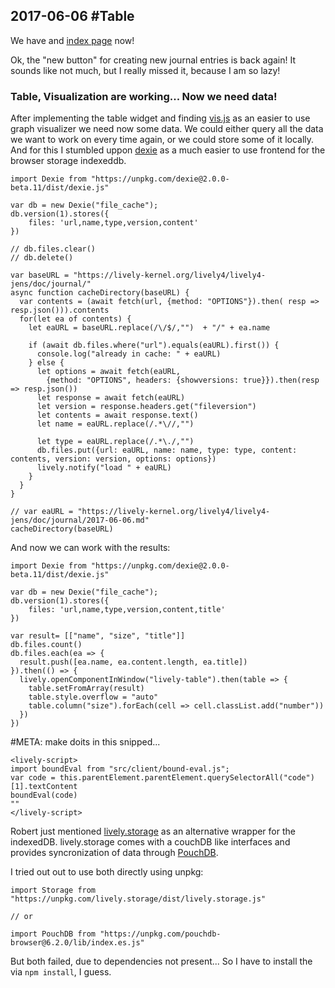 ## 2017-06-06 #Table 
 
We have and [index page](index.html) now!

Ok, the "new button" for creating new journal entries is back again! It sounds like not much, but I really missed it, because I am so lazy!

### Table, Visualization are working... Now we need data!

After implementing the table widget and finding [vis.js](http://visjs.org) as an easier to use graph visualizer we need now some data. We could either query all the data we want to work on every time again, or we could store some of it locally. And for this I stumbled uppon [dexie](http://dexie.org/) as a much easier to use frontend for the browser storage indexeddb. 


```JS
import Dexie from "https://unpkg.com/dexie@2.0.0-beta.11/dist/dexie.js"

var db = new Dexie("file_cache");
db.version(1).stores({
    files: 'url,name,type,version,content'
})

// db.files.clear()
// db.delete()

var baseURL = "https://lively-kernel.org/lively4/lively4-jens/doc/journal/"
async function cacheDirectory(baseURL) {
  var contents = (await fetch(url, {method: "OPTIONS"}).then( resp => resp.json())).contents
  for(let ea of contents) {
    let eaURL = baseURL.replace(/\/$/,"")  + "/" + ea.name
    
    if (await db.files.where("url").equals(eaURL).first()) {
      console.log("already in cache: " + eaURL)
    } else {
      let options = await fetch(eaURL, 
        {method: "OPTIONS", headers: {showversions: true}}).then(resp => resp.json())
      let response = await fetch(eaURL)
      let version = response.headers.get("fileversion")
      let contents = await response.text() 
      let name = eaURL.replace(/.*\//,"")

      let type = eaURL.replace(/.*\./,"")
      db.files.put({url: eaURL, name: name, type: type, content: contents, version: version, options: options})
      lively.notify("load " + eaURL)
    }
  }
}

// var eaURL = "https://lively-kernel.org/lively4/lively4-jens/doc/journal/2017-06-06.md"
cacheDirectory(baseURL)

```

And now we can work with the results:

```JS
import Dexie from "https://unpkg.com/dexie@2.0.0-beta.11/dist/dexie.js"

var db = new Dexie("file_cache");
db.version(1).stores({
    files: 'url,name,type,version,content,title'
})

var result= [["name", "size", "title"]]
db.files.count()
db.files.each(ea => {
  result.push([ea.name, ea.content.length, ea.title])
}).then(() => {
  lively.openComponentInWindow("lively-table").then(table => {
    table.setFromArray(result)
    table.style.overflow = "auto"
    table.column("size").forEach(cell => cell.classList.add("number"))
  })
})
```

 #META: make doits in this snipped...
```
<lively-script>
import boundEval from "src/client/bound-eval.js";
var code = this.parentElement.parentElement.querySelectorAll("code")[1].textContent
boundEval(code)
""
</lively-script>
```

Robert just mentioned [lively.storage](https://github.com/LivelyKernel/lively.storage) as an alternative wrapper for the indexedDB. lively.storage comes with a couchDB like interfaces and provides syncronization of data through [PouchDB](https://pouchdb.com/).

I tried out out to use both directly using unpkg:

```
import Storage from "https://unpkg.com/lively.storage/dist/lively.storage.js"

// or

import PouchDB from "https://unpkg.com/pouchdb-browser@6.2.0/lib/index.es.js"
```

But both failed, due to dependencies not present... So I have to install the via ``npm install``, I guess. 






